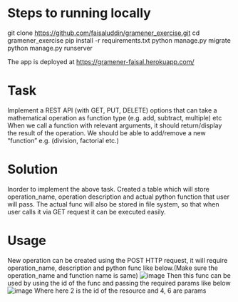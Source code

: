 # Steps to running locally
git clone https://github.com/faisaluddin/gramener_exercise.git
cd gramener_exercise
pip install -r requirements.txt
python manage.py migrate
python manage.py runserver

The app is deployed at https://gramener-faisal.herokuapp.com/

# Task
Implement a REST API (with GET, PUT, DELETE) options that can take a mathematical operation as function type (e.g. add, subtract, multiple) etc
When we call a function with relevant arguments, it should return/display the result of the operation.
We should be able to add/remove a new “function” e.g. (division, factorial etc.)

# Solution
Inorder to implement the above task. Created a table which will store operation_name, operation description and actual python function that user will pass. The actual func will also be stored in file system, so that when user calls it via GET request it can be executed easily.

# Usage
New operation can be created using the POST HTTP request, it will require operation_name, description and python func like below.(Make sure the operation_name and function name is same)
![image](https://user-images.githubusercontent.com/12785657/123029962-9b445500-d3ff-11eb-8665-5cf5695130d7.png)
Then this func can be used by using the id of the func and passing the required params like below
![image](https://user-images.githubusercontent.com/12785657/123030093-d5155b80-d3ff-11eb-8f8a-7012ed827881.png)
Where here 2 is the id of the resource and 4, 6 are params





